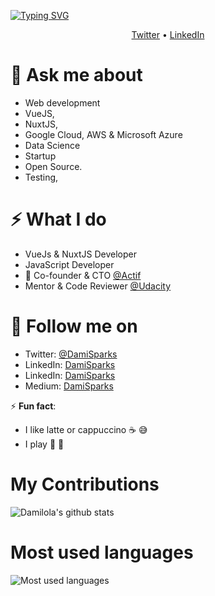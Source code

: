 <!-- <h3 align="center">Hi there! 👋  I'm Dami Sparks</h3> -->

[![Typing SVG](https://readme-typing-svg.herokuapp.com?size=25&duration=2500&color=8C43EA&vCenter=true&width=300&height=40&lines=Hi+there+%F0%9F%91%8B%F0%9F%8F%BB;I'm+Dami+Sparks)](https://git.io/typing-svg)

<p align="center">
  <a href="//twitter.com/DamiSparks">Twitter</a> • 
  <a href="//www.linkedin.com/in/damisparks">LinkedIn</a>
</p>
<!-- > ✨ I'm a quick-witter -->

# 💬 Ask me about 
* Web development
* VueJS, 
* NuxtJS, 
* Google Cloud, AWS & Microsoft Azure
* Data Science
* Startup
* Open Source.
* Testing, 


# ⚡️ What I do
- VueJs & NuxtJS Developer 
- JavaScript Developer
- 🔭 Co-founder & CTO [@Actif](www.actif.online.com)
- Mentor & Code Reviewer [@Udacity](https://www.udacity.com/)

# 👀 Follow me on

- Twitter: [@DamiSparks](https://twitter.com/DamiSparks) 
- LinkedIn: [DamiSparks](https://www.linkedin.com/in/damisparks)
- LinkedIn: [DamiSparks](https://instagram.com/damisparks)
- Medium: [DamiSparks](https://damisparks.medium.com/)

⚡ **Fun fact**:

- I like latte or cappuccino ☕️ 😅
- I play 🎸 🥁 


# My Contributions

![Damilola's github stats](https://github-readme-stats.vercel.app/api?username=damisparks&count_private=true&show_icons=true&theme=dark)

# Most used languages
![Most used languages](https://github-readme-stats.vercel.app/api/top-langs/?username=damisparks&count_private=true&layout=compact&title_color=553c9a&text_color=1a202c&hide=jupyter%20notebook,html)
<!--
**damisparks/damisparks** is a ✨ _special_ ✨ repository because its `README.md` (this file) appears on your GitHub profile.

Here are some ideas to get you started:

- 🌱 I’m currently learning ...
- 👯 I’m looking to collaborate on ...
- 🤔 I’m looking for help with ...
- 💬 Ask me about ...
- 📫 How to reach me: ...
- 😄 Pronouns: ...
- ⚡ Fun fact: ...
-->
